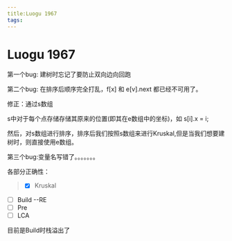 ```yaml
---
title:Luogu 1967
tags:
---
```


# Luogu 1967

第一个bug: 建树时忘记了要防止双向边向回跑

第二个bug: 在排序后顺序完全打乱，f[x] 和 e[v].next 都已经不可用了。

修正：通过s数组

s中对于每个点存储存储其原来的位置(即其在e数组中的坐标)，如 s[i].x = i;

然后，对s数组进行排序，排序后我们按照s数组来进行Kruskal,但是当我们想要建树时，则直接使用e数组。

第三个bug:变量名写错了。。。。。。。

各部分正确性：
> - [x] Kruskal
- [ ] Build	--RE
- [ ] Pre
- [ ] LCA

目前是Build时栈溢出了
